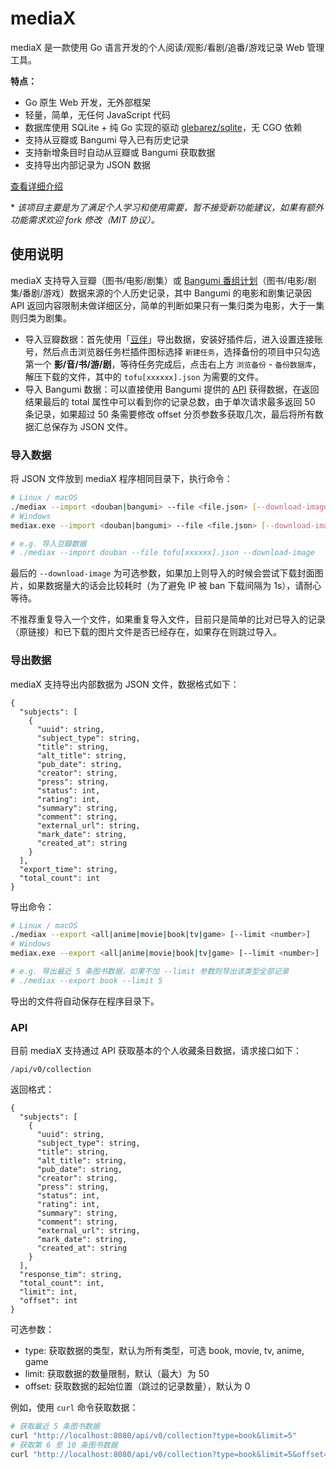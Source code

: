 # mediaX

mediaX 是一款使用 Go 语言开发的个人阅读/观影/看剧/追番/游戏记录 Web 管理工具。

**特点：**

- Go 原生 Web 开发，无外部框架
- 轻量，简单，无任何 JavaScript 代码
- 数据库使用 SQLite + 纯 Go 实现的驱动 [glebarez/sqlite](https://github.com/glebarez/sqlite)，无 CGO 依赖
- 支持从豆瓣或 Bangumi 导入已有历史记录
- 支持新增条目时自动从豆瓣或 Bangumi 获取数据
- 支持导出内部记录为 JSON 数据

[查看详细介绍](https://atpx.com/blog/go-mediax)

\* *该项目主要是为了满足个人学习和使用需要，暂不接受新功能建议，如果有额外功能需求欢迎 fork 修改（MIT 协议）。*

## 使用说明

mediaX 支持导入豆瓣（图书/电影/剧集）或 [Bangumi 番组计划](https://bgm.tv/)（图书/电影/剧集/番剧/游戏）数据来源的个人历史记录，其中 Bangumi 的电影和剧集记录因 API 返回内容限制未做详细区分，简单的判断如果只有一集归类为电影，大于一集则归类为剧集。

- 导入豆瓣数据：首先使用「[豆伴](https://github.com/doufen-org/tofu)」导出数据，安装好插件后，进入设置连接账号，然后点击浏览器任务栏插件图标选择 `新建任务`，选择备份的项目中只勾选第一个 **影/音/书/游/剧**，等待任务完成后，点击右上方 `浏览备份` - `备份数据库`，解压下载的文件，其中的 `tofu[xxxxxx].json` 为需要的文件。
- 导入 Bangumi 数据：可以直接使用 Bangumi 提供的 [API](https://bangumi.github.io/api/#/%E6%94%B6%E8%97%8F/getUserCollectionsByUsername) 获得数据，在返回结果最后的 total 属性中可以看到你的记录总数，由于单次请求最多返回 50 条记录，如果超过 50 条需要修改 offset 分页参数多获取几次，最后将所有数据汇总保存为 JSON 文件。

### 导入数据

将 JSON 文件放到 mediaX 程序相同目录下，执行命令：

```bash
# Linux / macOS
./mediax --import <douban|bangumi> --file <file.json> [--download-image]
# Windows
mediax.exe --import <douban|bangumi> --file <file.json> [--download-image]

# e.g. 导入豆瓣数据
# ./mediax --import douban --file tofu[xxxxxx].json --download-image
```

最后的 `--download-image` 为可选参数，如果加上则导入的时候会尝试下载封面图片，如果数据量大的话会比较耗时（为了避免 IP 被 ban 下载间隔为 1s），请耐心等待。

不推荐重复导入一个文件，如果重复导入文件，目前只是简单的比对已导入的记录（原链接）和已下载的图片文件是否已经存在，如果存在则跳过导入。

### 导出数据

mediaX 支持导出内部数据为 JSON 文件，数据格式如下：

```
{
  "subjects": [
    {
      "uuid": string,
      "subject_type": string,
      "title": string,
      "alt_title": string,
      "pub_date": string,
      "creator": string,
      "press": string,
      "status": int,
      "rating": int,
      "summary": string,
      "comment": string,
      "external_url": string,
      "mark_date": string,
      "created_at": string
    }
  ],
  "export_time": string,
  "total_count": int
}
```

导出命令：

```bash
# Linux / macOS
./mediax --export <all|anime|movie|book|tv|game> [--limit <number>]
# Windows
mediax.exe --export <all|anime|movie|book|tv|game> [--limit <number>]

# e.g. 导出最近 5 条图书数据，如果不加 --limit 参数则导出该类型全部记录
# ./mediax --export book --limit 5
```

导出的文件将自动保存在程序目录下。

### API

目前 mediaX 支持通过 API 获取基本的个人收藏条目数据，请求接口如下：

```
/api/v0/collection
```

返回格式：

```
{
  "subjects": [
    {
      "uuid": string,
      "subject_type": string,
      "title": string,
      "alt_title": string,
      "pub_date": string,
      "creator": string,
      "press": string,
      "status": int,
      "rating": int,
      "summary": string,
      "comment": string,
      "external_url": string,
      "mark_date": string,
      "created_at": string
    }
  ],
  "response_tim": string,
  "total_count": int,
  "limit": int,
  "offset": int
}
```

可选参数：

- type: 获取数据的类型，默认为所有类型，可选 book, movie, tv, anime, game
- limit: 获取数据的数量限制，默认（最大）为 50
- offset: 获取数据的起始位置（跳过的记录数量），默认为 0

例如，使用 `curl` 命令获取数据：

```bash
# 获取最近 5 条图书数据
curl "http://localhost:8080/api/v0/collection?type=book&limit=5"
# 获取第 6 至 10 条图书数据
curl "http://localhost:8080/api/v0/collection?type=book&limit=5&offset=5"
```
